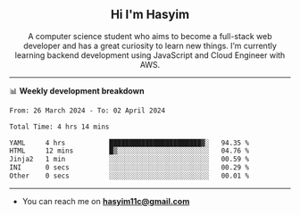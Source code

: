<h2 align="center">Hi I'm Hasyim</h2>

<p align="center">A computer science student who aims to become a full-stack web developer and has a great curiosity to learn new things. I’m currently learning backend development using JavaScript and Cloud Engineer with AWS.</p>

---

📊 **Weekly development breakdown**

<!--START_SECTION:waka-->

```txt
From: 26 March 2024 - To: 02 April 2024

Total Time: 4 hrs 14 mins

YAML     4 hrs           ███████████████████████▓░   94.35 %
HTML     12 mins         █▒░░░░░░░░░░░░░░░░░░░░░░░   04.76 %
Jinja2   1 min           ░░░░░░░░░░░░░░░░░░░░░░░░░   00.59 %
INI      0 secs          ░░░░░░░░░░░░░░░░░░░░░░░░░   00.29 %
Other    0 secs          ░░░░░░░░░░░░░░░░░░░░░░░░░   00.01 %
```

<!--END_SECTION:waka-->

---

- You can reach me on **hasyim11c@gmail.com**
